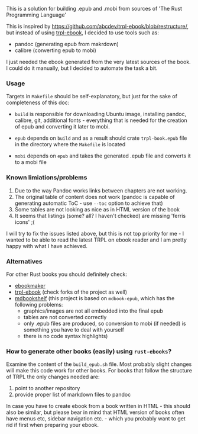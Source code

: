 This is a solution for building .epub and .mobi from sources of 'The Rust Programming Language'

This is inspired by https://github.com/abcdev/trpl-ebook/blob/restructure/, but instead of using [trpl-ebook](https://github.com/killercup/trpl-ebook), I decided to use tools such as:
- pandoc (generating epub from makrdown)
- calibre (converting epub to mobi)

I just needed the ebook generated from the very latest sources of the book. I could do it manually, but I decided to automate the task a bit.

### Usage

Targets in `Makefile` should be self-explanatory, but just for the sake of completeness of this doc:

- `build` is responsible for downloading Ubuntu image, installing pandoc, calibre, git, additional fonts - everything that is needed for the creation of epub and converting it later to mobi.

- `epub` depends on `build` and as a result should crate `trpl-book.epub` file in the directory where the `Makefile` is located

- `mobi` depends on `epub` and takes the generated .epub file and converts it to a mobi file

### Known limiations/problems

1. Due to the way Pandoc works links between chapters are not working. 
2. The original table of content does not work (pandoc is capable of generating automatic ToC - use `--toc` option to achieve that) 
3. Some tables are not looking as nice as in HTML version of the book 
4. It seems that listings (some? all? I haven't checked) are missing 'ferris icons' ;(

I will try to fix the issues listed above, but this is not top priority for me - I wanted to be able to read the latest TRPL on ebook reader and I am pretty happy with what I have achieved.

### Alternatives

For other Rust books you should definitely check:
* [ebookmaker](https://github.com/setanta/ebookmaker/)
* [trpl-ebook](https://github.com/killercup/trpl-ebook) (check forks of the project as well)
* [mdbookshelf](https://github.com/rams3s/mdbookshelf) (this project is based on `mdbook-epub`, which has the following problems:
  - graphics/images are not all embedded into the final epub
  - tables are not converted correctly
  - only .epub files are produced, so conversion to mobi (if needed) is something you have to deal with yourself
  - there is no code syntax highlights)

### How to generate other books (easily) using `rust-ebooks`?

Examine the content of the `build_epub.sh` file. Most probably slight changes will make this code work for other books. For books that follow the structure of TRPL the only changes needed are:
1) point to another repository
2) provide proper list of markdown files to pandoc

In case you have to create ebook from a book written in HTML - this should also be similar, but please bear in mind that HTML version of books often have menus etc, sidebar navigation etc. - which you probably want to get rid if first when preparing your ebook. 
